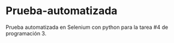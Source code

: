 # Prueba-automatizada
Prueba automatizada en Selenium con python para la tarea #4 de programación 3.
